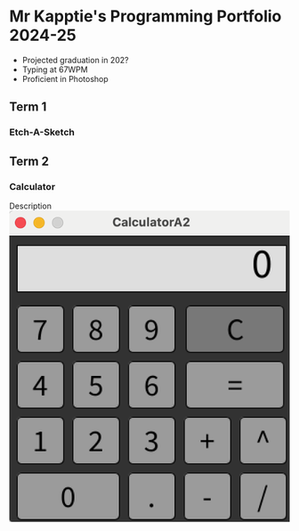 # Mr Kapptie's Programming Portfolio 2024-25
* Projected graduation in 202?
* Typing at 67WPM
* Proficient in Photoshop

## Term 1
### Etch-A-Sketch

## Term 2
### Calculator
Description
![Running App](https://github.com/kappter/programmingportfolio2025-a2/blob/main/images/calc.png?raw=true)

